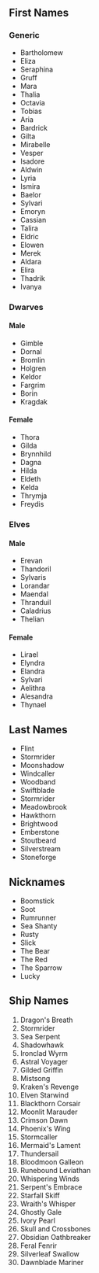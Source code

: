
## First Names

### Generic

* Bartholomew
* Eliza
* Seraphina
* Gruff
* Mara
* Thalia
* Octavia
* Tobias
* Aria
* Bardrick
* Gilta
* Mirabelle
* Vesper
* Isadore
* Aldwin
* Lyria
* Ismira
* Baelor
* Sylvari
* Emoryn
* Cassian
* Talira
* Eldric
* Elowen
* Merek
* Aldara
* Elira
* Thadrik
* Ivanya

### Dwarves

#### Male
* Gimble
* Dornal
* Bromlin
* Holgren
* Keldor
* Fargrim
* Borin
* Kragdak

#### Female
* Thora
* Gilda
* Brynnhild
* Dagna
* Hilda
* Eldeth
* Kelda
* Thrymja
* Freydis

### Elves

#### Male
* Erevan
* Thandoril
* Sylvaris
* Lorandar
* Maendal
* Thranduil
* Caladrius
* Thelian
#### Female
* Lirael
* Elyndra
* Elandra
* Sylvari
* Aelithra
* Alesandra
* Thynael

## Last Names

* Flint
* Stormrider
* Moonshadow
* Windcaller
* Woodband
* Swiftblade
* Stormrider
* Meadowbrook
* Hawkthorn
* Brightwood
* Emberstone
* Stoutbeard
* Silverstream
* Stoneforge

## Nicknames

* Boomstick
* Soot
* Rumrunner
* Sea Shanty
* Rusty
* Slick
* The Bear
* The Red
* The Sparrow
* Lucky

## Ship Names

1. Dragon's Breath
2. Stormrider
3. Sea Serpent
4. Shadowhawk
5. Ironclad Wyrm
6. Astral Voyager
7. Gilded Griffin
8. Mistsong
9. Kraken's Revenge
10. Elven Starwind
11. Blackthorn Corsair
12. Moonlit Marauder
13. Crimson Dawn
14. Phoenix's Wing
15. Stormcaller
16. Mermaid's Lament
17. Thundersail
18. Bloodmoon Galleon
19. Runebound Leviathan
20. Whispering Winds
21. Serpent's Embrace
22. Starfall Skiff
23. Wraith's Whisper
24. Ghostly Gale
25. Ivory Pearl
26. Skull and Crossbones
27. Obsidian Oathbreaker
28. Feral Fenrir
29. Silverleaf Swallow
30. Dawnblade Mariner